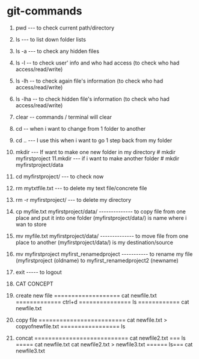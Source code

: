 # git-commands


1. pwd --- to check current path/directory
2. ls --- to list down folder lists
3. ls -a   --- to check any hidden files 
4. ls -l -- to check user' info and  who had access      (to check who had access/read/write)
5. ls -lh -- to check again file's information            (to check who had access/read/write)
6. ls -lha -- to check hidden file's information          (to check who had access/read/write)
7. clear -- commands / terminal will clear

8. cd -- when i want to change from 1 folder to another
9. cd .. ---  I use this when i want to go 1 step back from my folder

10. mkdir --- If want to make one new folder in my directory  # mkdir myfirstproject
11.mkdir --- if i want to make another folder   # mkdir myfirstproject/data
12. cd myfirstproject/ --- to check now

13. rm mytxtfile.txt --- to delete my text file/concrete file
14. rm -r myfirstproject/  --- to delete my directory

15. cp myfile.txt myfirstproject/data/ -------------- to copy file from one place and put it into one folder (myfirstproject/data/) is name where i wan to store
16. mv myfile.txt myfirstproject/data/ -------------- to move file from one place to another (myfirstproject/data/) is my destination/source
    
17. mv myfirstproject myfirst_renamedproject ----------- to rename my file (myfirstproject (oldname) to myfirst_renamedproject2 (newname)
18. exit ----- to logout
    
19. CAT CONCEPT
20. create new file =================== cat newfile.txt ============= ctrl+d =============== ls ============ cat newfile.txt
21.  copy file ========================= cat newfile.txt > copyofnewfile.txt ================= ls
22.  concat =========================== cat newfile2.txt === ls ===== cat newfile.txt cat newfile2.txt > newfile3.txt ====== ls=== cat newfile3.txt


    
  
  
